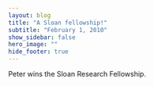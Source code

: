 ```yaml
---
layout: blog
title: "A Sloan fellowship!"
subtitle: "February 1, 2010"
show_sidebar: false
hero_image: ""
hide_footer: true
---
```


Peter wins the Sloan Research Fellowship.

